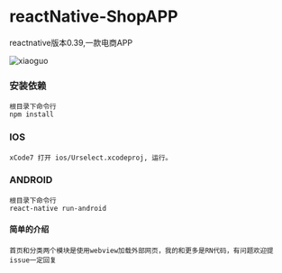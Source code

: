 # reactNative-ShopAPP

reactnative版本0.39,一款电商APP

![xiaoguo](https://github.com/bill-mark/reactNative-ShopAPP/blob/master/%E6%95%88%E6%9E%9C%E5%9B%BE/10.gif?raw=true)

### 安装依赖
```
根目录下命令行
npm install
```

### IOS
```
xCode7 打开 ios/Urselect.xcodeproj, 运行。
```

### ANDROID
```
根目录下命令行
react-native run-android
```
#### 简单的介绍
```
首页和分类两个模块是使用webview加载外部网页，我的和更多是RN代码，有问题欢迎提issue一定回复
```
